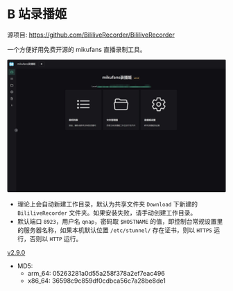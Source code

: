 # B 站录播姬

源项目: <https://github.com/BililiveRecorder/BililiveRecorder>

一个方便好用免费开源的 mikufans 直播录制工具。

![BililiveRecorder](./BililiveRecorder.png)

- 理论上会自动新建工作目录，默认为共享文件夹 `Download` 下新建的 `BililiveRecorder` 文件夹。如果安装失败，请手动创建工作目录。
- 默认端口 `8923`，用户名 `qnap`，密码取 `$HOSTNAME` 的值，即控制台常规设置里的服务器名称，如果本机默认位置 `/etc/stunnel/` 存在证书，则以 `HTTPS` 运行，否则以 `HTTP` 运行。

[v2.9.0](https://github.com/Jay-Young/qpkg/releases/tag/v2.9.0_BililiveRecorder)

- MD5:
  - arm_64: 05263281a0d55a258f378a2ef7eac496
  - x86_64: 36598c9c859df0cdbca56c7a28be8de1
